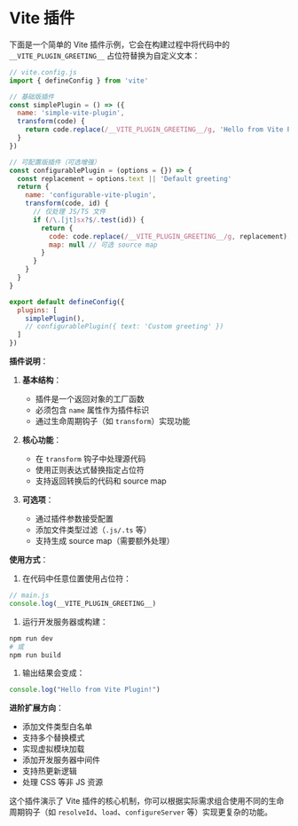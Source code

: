 # Vite 插件
下面是一个简单的 Vite 插件示例，它会在构建过程中将代码中的 `__VITE_PLUGIN_GREETING__` 占位符替换为自定义文本：

```javascript
// vite.config.js
import { defineConfig } from 'vite'

// 基础版插件
const simplePlugin = () => ({
  name: 'simple-vite-plugin',
  transform(code) {
    return code.replace(/__VITE_PLUGIN_GREETING__/g, 'Hello from Vite Plugin!')
  }
})

// 可配置版插件（可选增强）
const configurablePlugin = (options = {}) => {
  const replacement = options.text || 'Default greeting'
  return {
    name: 'configurable-vite-plugin',
    transform(code, id) {
      // 仅处理 JS/TS 文件
      if (/\.[jt]sx?$/.test(id)) {
        return {
          code: code.replace(/__VITE_PLUGIN_GREETING__/g, replacement),
          map: null // 可选 source map
        }
      }
    }
  }
}

export default defineConfig({
  plugins: [
    simplePlugin(),
    // configurablePlugin({ text: 'Custom greeting' })
  ]
})
```

**插件说明**：

1. **基本结构**：
   - 插件是一个返回对象的工厂函数
   - 必须包含 `name` 属性作为插件标识
   - 通过生命周期钩子（如 `transform`）实现功能

2. **核心功能**：
   - 在 `transform` 钩子中处理源代码
   - 使用正则表达式替换指定占位符
   - 支持返回转换后的代码和 source map

3. **可选项**：
   - 通过插件参数接受配置
   - 添加文件类型过滤（`.js/.ts` 等）
   - 支持生成 source map（需要额外处理）

**使用方式**：

1. 在代码中任意位置使用占位符：
```javascript
// main.js
console.log(__VITE_PLUGIN_GREETING__)
```

1. 运行开发服务器或构建：
```bash
npm run dev
# 或
npm run build
```

1. 输出结果会变成：
```javascript
console.log("Hello from Vite Plugin!")
```

**进阶扩展方向**：
- 添加文件类型白名单
- 支持多个替换模式
- 实现虚拟模块加载
- 添加开发服务器中间件
- 支持热更新逻辑
- 处理 CSS 等非 JS 资源

这个插件演示了 Vite 插件的核心机制，你可以根据实际需求组合使用不同的生命周期钩子（如 `resolveId`、`load`、`configureServer` 等）实现更复杂的功能。